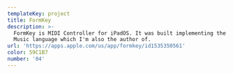 ```yaml
---
templateKey: project
title: FormKey
description: >-
  FormKey is MIDI Controller for iPadOS. It was built implementing the Form
  Music language which I'm also the author of.
url: 'https://apps.apple.com/us/app/formkey/id1535350561'
color: 59C1B7
number: '04'
---
```


